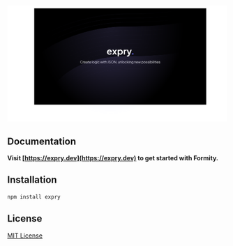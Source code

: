 <!-- markdownlint-disable MD033 -->
<!-- markdownlint-disable MD041 -->

<div align="center">
    <a href="https://expry.dev/" title="Expry - Create Logic With JSON, Unlocking New Possibilities">
        <img src="https://raw.githubusercontent.com/martiserra99/expry/main/image.svg" alt="Expry Logo" />
    </a>
</div>

## Documentation

**Visit [https://expry.dev](https://expry.dev) to get started with Formity.**

## Installation

```bash
npm install expry
```

## License

[MIT License](https://opensource.org/license/mit)
